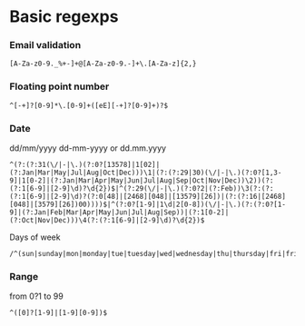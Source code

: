 # Basic regexps

### Email validation
```
[A-Za-z0-9._%+-]+@[A-Za-z0-9.-]+\.[A-Za-z]{2,}
```

### Floating point number
```
^[-+]?[0-9]*\.[0-9]+([eE][-+]?[0-9]+)?$
```

### Date

dd/mm/yyyy dd-mm-yyyy or dd.mm.yyyy
```
^(?:(?:31(\/|-|\.)(?:0?[13578]|1[02]|(?:Jan|Mar|May|Jul|Aug|Oct|Dec)))\1|(?:(?:29|30)(\/|-|\.)(?:0?[1,3-9]|1[0-2]|(?:Jan|Mar|Apr|May|Jun|Jul|Aug|Sep|Oct|Nov|Dec))\2))(?:(?:1[6-9]|[2-9]\d)?\d{2})$|^(?:29(\/|-|\.)(?:0?2|(?:Feb))\3(?:(?:(?:1[6-9]|[2-9]\d)?(?:0[48]|[2468][048]|[13579][26])|(?:(?:16|[2468][048]|[3579][26])00))))$|^(?:0?[1-9]|1\d|2[0-8])(\/|-|\.)(?:(?:0?[1-9]|(?:Jan|Feb|Mar|Apr|May|Jun|Jul|Aug|Sep))|(?:1[0-2]|(?:Oct|Nov|Dec)))\4(?:(?:1[6-9]|[2-9]\d)?\d{2})$
```

Days of week
```
/^(sun|sunday|mon|monday|tue|tuesday|wed|wednesday|thu|thursday|fri|friday|sat|saturday)$/gi
```

### Range 
from 0?1 to 99
```
^([0]?[1-9]|[1-9][0-9])$
```
